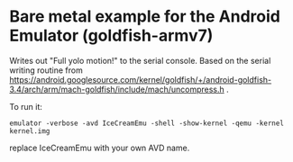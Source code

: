 # Bare metal example for the Android Emulator (goldfish-armv7)

Writes out "Full yolo motion!" to the serial console. Based on the serial writing routine from https://android.googlesource.com/kernel/goldfish/+/android-goldfish-3.4/arch/arm/mach-goldfish/include/mach/uncompress.h .

To run it:

`emulator -verbose -avd IceCreamEmu -shell -show-kernel -qemu -kernel kernel.img`

replace IceCreamEmu with your own AVD name.
